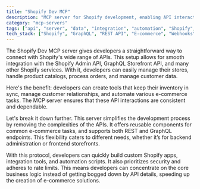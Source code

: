 ```yaml
---
title: "Shopify Dev MCP"
description: "MCP server for Shopify development, enabling API interactions and store management through standardized tools."
category: "mcp-servers"
tags: ["api", "server", "data", "integration", "automation", "Shopify", "e-commerce", "GraphQL", "REST"]
tech_stack: ["Shopify", "GraphQL", "REST API", "E-commerce", "Webhooks"]
---
```


The Shopify Dev MCP server gives developers a straightforward way to connect with Shopify's wide range of APIs. This setup allows for smooth integration with the Shopify Admin API, GraphQL Storefront API, and many other Shopify services. With it, developers can easily manage their stores, handle product catalogs, process orders, and manage customer data.

Here's the benefit: developers can create tools that keep their inventory in sync, manage customer relationships, and automate various e-commerce tasks. The MCP server ensures that these API interactions are consistent and dependable.

Let's break it down further. This server simplifies the development process by removing the complexities of the APIs. It offers reusable components for common e-commerce tasks, and supports both REST and GraphQL endpoints. This flexibility caters to different needs, whether it’s for backend administration or frontend storefronts.

With this protocol, developers can quickly build custom Shopify apps, integration tools, and automation scripts. It also prioritizes security and adheres to rate limits. This means developers can concentrate on the core business logic instead of getting bogged down by API details, speeding up the creation of e-commerce solutions.